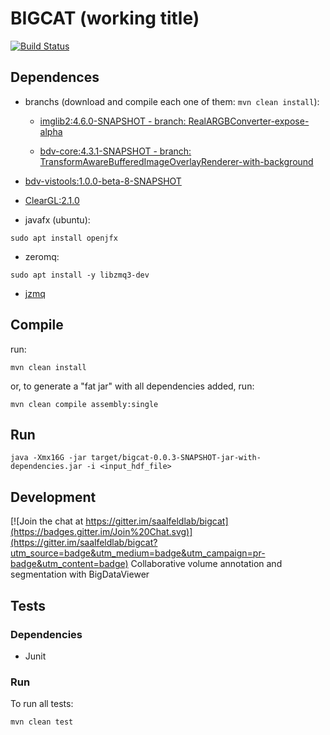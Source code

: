 # BIGCAT (working title)

[![Build Status](https://travis-ci.org/ssinhaleite/bigcat.svg?branch=javafx-generic-listeners)](https://travis-ci.org/ssinhaleite/bigcat)

## Dependences

* branchs (download and compile each one of them: `mvn clean install`):
	* [imglib2:4.6.0-SNAPSHOT - branch: RealARGBConverter-expose-alpha]( https://github.com/hanslovsky/imglib2/tree/RealARGBConverter-expose-alpha)

	* [bdv-core:4.3.1-SNAPSHOT - branch: TransformAwareBufferedImageOverlayRenderer-with-background](https://github.com/hanslovsky/bigdataviewer-core/tree/TransformAwareBufferedImageOverlayRenderer-with-background)

* [bdv-vistools:1.0.0-beta-8-SNAPSHOT](https://github.com/bigdataviewer/bigdataviewer-vistools.git)

* [ClearGL:2.1.0](https://github.com/ClearVolume/ClearGL.git)

* javafx (ubuntu):

```shell
sudo apt install openjfx
```

* zeromq:

```shell
sudo apt install -y libzmq3-dev
```

* [jzmq](https://github.com/zeromq/jzmq)

## Compile

run:

```shell
mvn clean install
```

or, to generate a "fat jar" with all dependencies added, run:

```shell
mvn clean compile assembly:single
```

## Run

```shell
java -Xmx16G -jar target/bigcat-0.0.3-SNAPSHOT-jar-with-dependencies.jar -i <input_hdf_file>
```

## Development

[![Join the chat at https://gitter.im/saalfeldlab/bigcat](https://badges.gitter.im/Join%20Chat.svg)](https://gitter.im/saalfeldlab/bigcat?utm_source=badge&utm_medium=badge&utm_campaign=pr-badge&utm_content=badge)
Collaborative volume annotation and segmentation with BigDataViewer

## Tests

### Dependencies
* Junit

### Run

To run all tests:
```
mvn clean test
```

